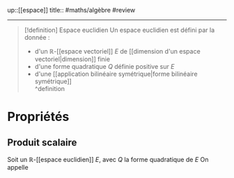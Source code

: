 up::[[espace]]
title::
#maths/algèbre #review 

----

> [!definition] Espace  euclidien
> Un espace euclidien est défini par la donnée :
>  - d'un $\mathbb{R}$-[[espace vectoriel]] $E$ de [[dimension d'un espace vectoriel|dimension]] finie
>  - d'une forme quadratique $Q$ définie positive sur $E$
>  - d'une [[application bilinéaire symétrique|forme bilinéaire symétrique]]  
^definition


# Propriétés

## Produit scalaire
Soit un $\mathbb{R}$-[[espace euclidien]] $E$, avec $Q$ la forme quadratique de $E$ 
On appelle 
